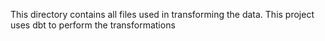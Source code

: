 This directory contains all files used in transforming the data. This project uses dbt to perform the transformations
